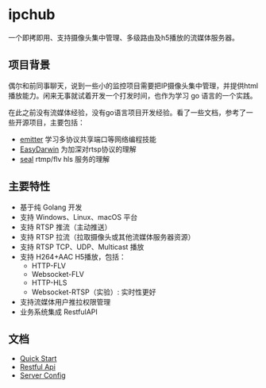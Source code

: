 # ipchub
一个即拷即用、支持摄像头集中管理、多级路由及h5播放的流媒体服务器。

## 项目背景
偶尔和前同事聊天，说到一些小的监控项目需要把IP摄像头集中管理，并提供html播放能力。闲来无事就试着开发一个打发时间，也作为学习 go 语言的一个实践。

在此之前没有流媒体经验，没有go语言项目开发经验。看了一些文档，参考了一些开源项目，主要包括：
+ [emitter](https://github.com/emitter-io/emitter) 学习多协议共享端口等网络编程技能
+ [EasyDarwin](https://github.com/EasyDarwin/EasyDarwin) 为加深对rtsp协议的理解
+ [seal](https://github.com/calabashdad/seal.git) rtmp/flv hls 服务的理解


## 主要特性

+ 基于纯 Golang 开发
+ 支持 Windows、Linux、macOS 平台
+ 支持 RTSP 推流（主动推送）
+ 支持 RTSP 拉流（拉取摄像头或其他流媒体服务器资源）
+ 支持 RTSP TCP、UDP、Multicast 播放
+ 支持 H264+AAC H5播放，包括：
    + HTTP-FLV
    + Websocket-FLV
    + HTTP-HLS
    + Websocket-RTSP（实验）: 实时性更好
+ 支持流媒体用户推拉权限管理
+ 业务系统集成 RestfulAPI

## 文档
+ [Quick Start](/docs/quickstart.md)
+ [Restful Api](/docs/apis.md)
+ [Server Config](/docs/config.md)
